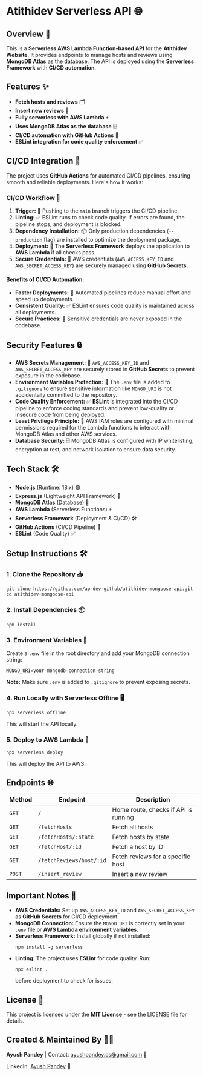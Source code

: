 <!DOCTYPE html>
<html lang="en">
<body>

  <h1>Atithidev Serverless API 🌐</h1>

  <h2>Overview 📝</h2>
  <p>This is a <strong>Serverless AWS Lambda Function-based API</strong> for the <strong>Atithidev Website</strong>. It provides endpoints to manage hosts and reviews using <strong>MongoDB Atlas</strong> as the database. The API is deployed using the <strong>Serverless Framework</strong> with <strong>CI/CD automation</strong>.</p>

  <h2>Features ✨</h2>
  <ul>
    <li><strong>Fetch hosts and reviews</strong> 🗂️</li>
    <li><strong>Insert new reviews</strong> 📝</li>
    <li><strong>Fully serverless with AWS Lambda</strong> ⚡</li>
    <li><strong>Uses MongoDB Atlas as the database</strong> 🗄️</li>
    <li><strong>CI/CD automation with GitHub Actions</strong> 🤖</li>
    <li><strong>ESLint integration for code quality enforcement</strong> ✅</li>
  </ul>

  <h2>CI/CD Integration 🤖</h2>
  <p>The project uses <strong>GitHub Actions</strong> for automated CI/CD pipelines, ensuring smooth and reliable deployments. Here's how it works:</p>

  <h3>CI/CD Workflow 🔄</h3>
  <ol>
    <li><strong>Trigger:</strong> 🚀 Pushing to the <code>main</code> branch triggers the CI/CD pipeline.</li>
    <li><strong>Linting:</strong> ✅ ESLint runs to check code quality. If errors are found, the pipeline stops, and deployment is blocked.</li>
    <li><strong>Dependency Installation:</strong> 📦 Only production dependencies (<code>--production</code> flag) are installed to optimize the deployment package.</li>
    <li><strong>Deployment:</strong> 🚀 The <strong>Serverless Framework</strong> deploys the application to <strong>AWS Lambda</strong> if all checks pass.</li>
    <li><strong>Secure Credentials:</strong> 🔐 AWS credentials (<code>AWS_ACCESS_KEY_ID</code> and <code>AWS_SECRET_ACCESS_KEY</code>) are securely managed using <strong>GitHub Secrets</strong>.</li>
  </ol>

  <h4>Benefits of CI/CD Automation:</h4>
  <ul>
    <li><strong>Faster Deployments:</strong> 🚀 Automated pipelines reduce manual effort and speed up deployments.</li>
    <li><strong>Consistent Quality:</strong> ✅ ESLint ensures code quality is maintained across all deployments.</li>
    <li><strong>Secure Practices:</strong> 🔐 Sensitive credentials are never exposed in the codebase.</li>
  </ul>

  <h2>Security Features 🔒</h2>
  <ul>
    <li><strong>AWS Secrets Management:</strong> 🔐 <code>AWS_ACCESS_KEY_ID</code> and <code>AWS_SECRET_ACCESS_KEY</code> are securely stored in <strong>GitHub Secrets</strong> to prevent exposure in the codebase.</li>
    <li><strong>Environment Variables Protection:</strong> 🚫 The <code>.env</code> file is added to <code>.gitignore</code> to ensure sensitive information like <code>MONGO_URI</code> is not accidentally committed to the repository.</li>
    <li><strong>Code Quality Enforcement:</strong> ✅ <strong>ESLint</strong> is integrated into the CI/CD pipeline to enforce coding standards and prevent low-quality or insecure code from being deployed.</li>
    <li><strong>Least Privilege Principle:</strong> 🔑 AWS IAM roles are configured with minimal permissions required for the Lambda functions to interact with MongoDB Atlas and other AWS services.</li>
    <li><strong>Database Security:</strong> 🗄️ MongoDB Atlas is configured with IP whitelisting, encryption at rest, and network isolation to ensure data security.</li>
  </ul>

  <h2>Tech Stack 🛠️</h2>
  <ul>
    <li><strong>Node.js</strong> (Runtime: 18.x) 🟢</li>
    <li><strong>Express.js</strong> (Lightweight API Framework) 🚀</li>
    <li><strong>MongoDB Atlas</strong> (Database) 🍃</li>
    <li><strong>AWS Lambda</strong> (Serverless Functions) ⚡</li>
    <li><strong>Serverless Framework</strong> (Deployment & CI/CD) 🛠️</li>
    <li><strong>GitHub Actions</strong> (CI/CD Pipeline) 🤖</li>
    <li><strong>ESLint</strong> (Code Quality) ✅</li>
  </ul>

  <h2>Setup Instructions 🛠️</h2>

  <h3>1. Clone the Repository 📥</h3>
  <pre><code>git clone https://github.com/ap-dev-github/atithidev-mongoose-api.git
cd atithidev-mongoose-api</code></pre>

  <h3>2. Install Dependencies 📦</h3>
  <pre><code>npm install</code></pre>

  <h3>3. Environment Variables 🔐</h3>
  <p>Create a <code>.env</code> file in the root directory and add your MongoDB connection string:</p>
  <pre><code>MONGO_URI=your-mongodb-connection-string</code></pre>
  <p><strong>Note:</strong> Make sure <code>.env</code> is added to <code>.gitignore</code> to prevent exposing secrets.</p>

  <h3>4. Run Locally with Serverless Offline 🖥️</h3>
  <pre><code>npx serverless offline</code></pre>
  <p>This will start the API locally.</p>

  <h3>5. Deploy to AWS Lambda 🚀</h3>
  <pre><code>npx serverless deploy</code></pre>
  <p>This will deploy the API to AWS.</p>

  <h2>Endpoints 🌐</h2>
  <table>
    <thead>
      <tr>
        <th>Method</th>
        <th>Endpoint</th>
        <th>Description</th>
      </tr>
    </thead>
    <tbody>
      <tr>
        <td><code>GET</code></td>
        <td><code>/</code></td>
        <td>Home route, checks if API is running</td>
      </tr>
      <tr>
        <td><code>GET</code></td>
        <td><code>/fetchHosts</code></td>
        <td>Fetch all hosts</td>
      </tr>
      <tr>
        <td><code>GET</code></td>
        <td><code>/fetchHosts/:state</code></td>
        <td>Fetch hosts by state</td>
      </tr>
      <tr>
        <td><code>GET</code></td>
        <td><code>/fetchHost/:id</code></td>
        <td>Fetch a host by ID</td>
      </tr>
      <tr>
        <td><code>GET</code></td>
        <td><code>/fetchReviews/host/:id</code></td>
        <td>Fetch reviews for a specific host</td>
      </tr>
      <tr>
        <td><code>POST</code></td>
        <td><code>/insert_review</code></td>
        <td>Insert a new review</td>
      </tr>
    </tbody>
  </table>

  <h2>Important Notes 📌</h2>
  <ul>
    <li><strong>AWS Credentials:</strong> Set up <code>AWS_ACCESS_KEY_ID</code> and <code>AWS_SECRET_ACCESS_KEY</code> as <strong>GitHub Secrets</strong> for CI/CD deployment.</li>
    <li><strong>MongoDB Connection:</strong> Ensure the <code>MONGO_URI</code> is correctly set in your <code>.env</code> file or <strong>AWS Lambda environment variables</strong>.</li>
    <li><strong>Serverless Framework:</strong> Install globally if not installed:
      <pre><code>npm install -g serverless</code></pre>
    </li>
    <li><strong>Linting:</strong> The project uses <strong>ESLint</strong> for code quality. Run:
      <pre><code>npx eslint .</code></pre>
      before deployment to check for issues.
    </li>
  </ul>

  <h2>License 📄</h2>
  <p>This project is licensed under the <strong>MIT License</strong> - see the <a href="LICENSE">LICENSE</a> file for details.</p>

  <h2>Created & Maintained By 👨‍💻</h2>
  <p><strong>Ayush Pandey</strong> | Contact: <a href="mailto:ayushpandey.cs@gmail.com">ayushpandey.cs@gmail.com</a> 📧</p>
  <p>LinkedIn: <a href="https://www.linkedin.com/in/linkedap/">Ayush Pandey</a> 🔗</p>

</body>
</html>
